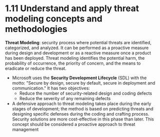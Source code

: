 # 1.11 Understand and apply threat modeling concepts and methodologies

**Threat Modeling**: security process where potential threats are identified, categorized, and analyzed. It can be performed as a proactive measure during design and development or as a reactive measure once a product has been deployed. Threat modeling identifies the potential harm, the probability of occurrence, the priority of concern, and the means to eradicate or reduce the threat.

* Microsoft uses the **Security Development Lifecycle** (SDL) with the motto: "Secure by design, secure by default, secure in deployment and communication." It has two objectives:
  * Reduce the number of security-related design and coding defects
  * Reduce the severity of any remaining defects
* A defensive approach to threat modeling takes place during the early stages of development; the method is based on predicting threats and designing specific defenses during the coding and crafting process. Security solutions are more cost-effective in this phase than later. This concept should be considered a proactive approach to threat management

##

##

##

##

##
